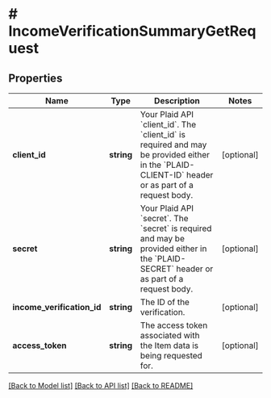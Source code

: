 # # IncomeVerificationSummaryGetRequest

## Properties

Name | Type | Description | Notes
------------ | ------------- | ------------- | -------------
**client_id** | **string** | Your Plaid API &#x60;client_id&#x60;. The &#x60;client_id&#x60; is required and may be provided either in the &#x60;PLAID-CLIENT-ID&#x60; header or as part of a request body. | [optional]
**secret** | **string** | Your Plaid API &#x60;secret&#x60;. The &#x60;secret&#x60; is required and may be provided either in the &#x60;PLAID-SECRET&#x60; header or as part of a request body. | [optional]
**income_verification_id** | **string** | The ID of the verification. | [optional]
**access_token** | **string** | The access token associated with the Item data is being requested for. | [optional]

[[Back to Model list]](../../README.md#models) [[Back to API list]](../../README.md#endpoints) [[Back to README]](../../README.md)

